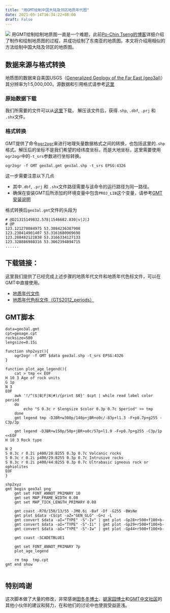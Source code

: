 ```yaml
---
title: "用GMT绘制中国大陆及邻区地质年代图"
date: 2021-05-14T16:34:22+08:00
draft: False
---
```


![](/img/gmt-map/geo3al.png)
用GMT绘制绘制地质图一直是一个难题，此前[Po-Chin Tseng的博客](https://jimmytseng79.github.io/GMT5_tutorials/geology_map.html)详细介绍了制作和绘制地质图的过程，并成功绘制了东南亚的地质图。本文将介绍用相似的方法绘制中国大陆及邻区的地质图。

<!--more-->
## 数据来源与格式转换
地质图的数据来自美国USGS（[Generalized Geology of the Far East (geo3al)](https://catalog.data.gov/dataset/generalized-geology-of-the-far-east-geo3al)）其分辨率为1:5,000,000。源数据和引用格式请参考[这里](https://pubs.er.usgs.gov/publication/ofr97470F)

### 原始数据下载
我们所需要的文件可以从[这里](https://certmapper.cr.usgs.gov/data/we/ofr97470f/spatial/shape/geo3al.zip)下载，
解压该文件后，获得`.shp`, `.dbf`, `.prj` 和 `.shx`文件。

### 格式转换
GMT提供了命令[`ogr2ogr`](https://docs.gmt-china.org/latest/table/ogr2ogr/)来进行地理矢量数据格式之间的转换，也包括这里的`.shp`格式。解压后的坐标不是我们希望的经纬度坐标，而是大地坐标，这里需要使用`ogr2ogr`中的`-t_srs`参数进行坐标转换。

```
ogr2ogr -f GMT geo3al.gmt geo3al.shp -t_srs EPSG:4326
```

这一步需要注意以下几点

- 其中`.dbf`, `.prj` 和 `.shx`文件路径需要与该命令的运行路径为同一路径。
- 确保在安装GMT后所添加的环境变量中包含`PROJ_LIB`这个变量，请参考[GMT安装说明](https://docs.gmt-china.org/latest/install/macOS/#gmt)

格式转换后`geo3al.gmt`文件的头段为
```
# @D21315149832.578|1546682.830|v|J|J
# @P
123.121278084975 53.3084236387908
123.230414901407 53.3161680969698
123.288482121838 53.3166334127133
123.328886980316 53.3062394894715
......
```


## 下载链接：
这里我们提供了已经完成上述步骤的地质年代文件和地质年代色标文件，可以在GMT中直接使用。

- [地质年代文件](/source/geo3al.gmt)
- [地质年代色标文件（GTS2012_periods）](/source/geoage_GEN_GLG.cpt)

## GMT脚本
```shell
data=geo3al.gmt
cpt=geoage.cpt
rocksize=500
lengsize=0.15i

function shp2xyz(){
    ogr2ogr -f GMT $data geo3al.shp -t_srs EPSG:4326
}

function plot_age_legend(){
    cat > tmp << EOF
H 10 3 Age of rock units
G 1p
N 3
EOF
    awk '!/^($|B|F|N|#)/{print $0}' $cpt | while read label color period
    do
        echo "S 0.3c r $lengsize $color 0.3p 0.7c $period" >> tmp
    done
    gmt legend tmp -DJBR+w300p/140p+jBR+o0c/-83p+l1.3 -F+p0.7p+g255 -C3p/3p

    gmt legend -DJBR+w150p/50p+jBR+o0c/57p+l1.9 -F+p0.7p+g255 -C3p/1p <<EOF
H 10 3 Rock type

N 2
S 0.3c r 0.2i p400/28:B255 0.3p 0.7c Volcanic rocks
S 0.3c r 0.2i p400/29:B255 0.3p 0.7c Intrusive rocks
S 0.3c r 0.2i p400/44:B255 0.3p 0.7c Ultrabasic igneous rock or ophiolites 
EOF
}

shp2xyz
gmt begin geo3al png
    gmt set FONT_ANNOT_PRIMARY 10
    gmt set MAP_FRAME_WIDTH 0.08
    gmt set MAP_TICK_LENGTH_PRIMARY 0.08

    gmt coast -R70/150/13/55 -JM8.6i -Baf -Df -G255 -BWsNe
    gmt plot $data -C$cpt -aZ="GEN_GLG" -G+z -L
    gmt convert $data -aI="TYPE" -S"-Iv" | gmt plot -Gp28+r500+f100+b-
    gmt convert $data -aI="TYPE" -S"-Ii" | gmt plot -Gp29+r500+f100+b-
    gmt convert $data -aI="TYPE" -S"-Iw" | gmt plot -Gp44+r500+f100+b-

    gmt coast -SCADETBLUE1

    gmt set FONT_ANNOT_PRIMARY 7p
    plot_age_legend 

    rm tmp  tmp.cpt
gmt end show
 
```

## 特别鸣谢
这次脚本做了大量的修改，非常感谢[田冬冬博士](https://me.seisman.info/)、[姚家园博士](https://core-man.github.io/academic-homepage/)和[GMT中文社区](https://docs.gmt-china.org/)的其他小伙伴的建议和努力，在和他们的讨论中也使我受益匪浅。